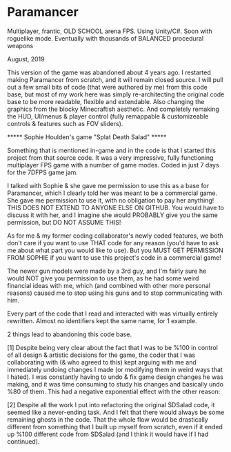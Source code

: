 # Paramancer
Multiplayer, frantic, OLD SCHOOL arena FPS.     Using Unity/C#.    Soon with roguelike mode.    Eventually with thousands of 
BALANCED procedural weapons


August, 2019

This version of the game was abandoned about 4 years ago.
I restarted making Paramancer from scratch, and it will remain closed source.
I will pull out a few small bits of code (that were authored by me) from this code base, but most of my work here was simply
re-architecting the original code base to be more readable, flexible and extendable.  Also changing the graphics from the blocky 
Minecraftish aesthetic.  And completely remaking the HUD, UI/menus & player control (fully remappable & customizeable controls & 
features such as FOV sliders).

***** Sophie Houlden's game "Splat Death Salad" *****

Something that is mentioned in-game and in the code is that I started this project from that source code.
It was a very impressive, fully functioning multiplayer FPS game with a number of game modes.  Coded in just 7 days for the 7DFPS game
jam.

I talked with Sophie & she gave me permission to use this as a base for Paramancer, which I clearly told her was meant to be a commercial
game.  She gave me permission to use it, with no obligation to pay her anything!  THIS DOES NOT EXTEND TO ANYONE ELSE ON GITHUB.  You 
would have to discuss it with her, and I imagine she would PROBABLY give you the same permission, but DO NOT ASSUME THIS!

As for me & my former coding collaborator's newly coded features, we both don't care if you want to use THAT code for any 
reason (you'd have to ask me about what part you would like to use).  But you MUST GET PERMISSION FROM SOPHIE if you want to use this project's code in a commercial game!  

The newer gun models were made by a 3rd guy, and I'm fairly sure he would NOT give you permission to use them, as he had some weird financial ideas with me, which (and combined with other more personal reasons) caused me to stop using his guns and to stop communicating with him.

Every part of the code that I read and interacted with was virtually entirely rewritten.  Almost no identifiers kept the same name, for 1 example.


2 things lead to abandoning this code base.

[1] Despite being very clear about the fact that I was to be %100 in control of all design & artistic decisions for the game, 
the coder that I was collaborating with (& who agreed to this) kept arguing with me and immediately undoing changes I made (or modifying them in weird ways that I hated).  I was constantly having to undo & fix game design changes he was making, and it was time consuming to study his changes and basically undo %80 of them.  This had a negative exponential effect with the other reason:

[2] Despite all the work I put into refactoring the original SDSalad code, it seemed like a never-ending task.  And I felt that there
would always be some remaining ghosts in the code.  That the whole flow would be drastically different from something that I built up
myself from scratch, even if it ended up %100 different code from SDSalad (and I think it would have if I had continued).

